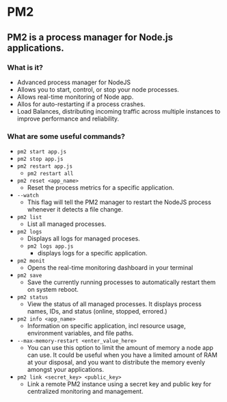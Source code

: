 # PM2

## PM2 is a process manager for Node.js applications.

### What is it?

- Advanced process manager for NodeJS
- Allows you to start, control, or stop your node processes.
- Allows real-time monitoring of Node app.
- Allos for auto-restarting if a process crashes.
- Load Balances, distributing incoming traffic across multiple instances to improve performance and reliability.


### What are some useful commands?

- `pm2 start app.js`
- `pm2 stop app.js`
- `pm2 restart app.js`
  - `pm2 restart all`
- `pm2 reset <app_name>`
  - Reset the process metrics for a specific application.
- `--watch`
  - This flag will tell the PM2 manager to restart the NodeJS process whenever it detects a file change.
- `pm2 list`
  - List all managed processes.
- `pm2 logs` 
  - Displays all logs for managed proceses.
  - `pm2 logs app.js`
    - displays logs for a specific application.
- `pm2 monit` 
  - Opens the real-time monitoring dashboard in your terminal
- `pm2 save`
  - Save the currently running processes to automatically restart them on system reboot. 
- `pm2 status`
  - View the status of all managed processes. It displays process names, IDs, and status (online, stopped, errored.)
- `pm2 info <app_name>`
  - Information on specific application, incl resource usage, environment variables, and file paths.
- `--max-memory-restart <enter_value_here>`
  - You can use this option to limit the amount of memory a node app can use. It could be useful when you have a limited amount of RAM at your disposal, and you want to distribute the memory evenly amongst your applications.
- `pm2 link <secret_key> <public_key>`
  - Link a remote PM2 instance using a secret key and public key for centralized monitoring and management.

